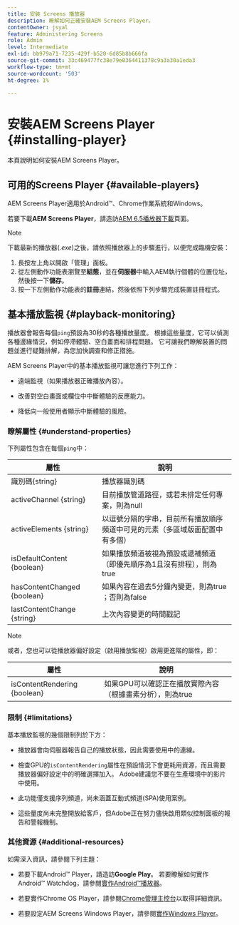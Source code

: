 ```yaml
---
title: 安裝 Screens 播放器
description: 瞭解如何正確安裝AEM Screens Player。
contentOwner: jsyal
feature: Administering Screens
role: Admin
level: Intermediate
exl-id: bb979a71-7235-429f-b520-6d85b8b666fa
source-git-commit: 33c469477fc38e79e0364411378c9a3a30a1eda3
workflow-type: tm+mt
source-wordcount: '503'
ht-degree: 1%

---
```


# 安裝AEM Screens Player {#installing-player}

本頁說明如何安裝AEM Screens Player。

## 可用的Screens Player {#available-players}

AEM Screens Player適用於Android™、Chrome作業系統和Windows。

若要下載&#x200B;**AEM Screens Player**，請造訪[AEM 6.5播放器下載](https://download.macromedia.com/screens/)頁面。

>[!NOTE]
>
>下載最新的播放器(*.exe*)之後，請依照播放器上的步驟進行，以便完成臨機安裝：
>
>1. 長按左上角以開啟「管理」面板。
>1. 從左側動作功能表瀏覽至&#x200B;**組態**，並在&#x200B;**伺服器**&#x200B;中輸入AEM執行個體的位置位址，然後按一下&#x200B;**儲存**。
>1. 按一下左側動作功能表的&#x200B;**註冊**&#x200B;連結，然後依照下列步驟完成裝置註冊程式。

## 基本播放監視 {#playback-monitoring}

播放器會報告每個`ping`預設為30秒的各種播放量度。 根據這些量度，它可以偵測各種邊緣情況，例如停滯體驗、空白畫面和排程問題。 它可讓我們瞭解裝置的問題並進行疑難排解，為您加快調查和修正措施。

AEM Screens Player中的基本播放監視可讓您進行下列工作：

* 遠端監視（如果播放器正確播放內容）。

* 改善對空白畫面或欄位中中斷體驗的反應能力。

* 降低向一般使用者顯示中斷體驗的風險。

### 瞭解屬性 {#understand-properties}

下列屬性包含在每個`ping`中：

| 屬性 | 說明 |
|---|---|
| 識別碼{string} | 播放器識別碼 |
| activeChannel {string} | 目前播放管道路徑，或若未排定任何專案，則為null |
| activeElements {string} | 以逗號分隔的字串，目前所有播放順序頻道中可見的元素（多區域版面配置中有多個） |
| isDefaultContent {boolean} | 如果播放頻道被視為預設或遞補頻道（即優先順序為1且沒有排程），則為true |
| hasContentChanged {boolean} | 如果內容在過去5分鐘內變更，則為true ；否則為false |
| lastContentChange {string} | 上次內容變更的時間戳記 |

>[!NOTE]
>
>或者，您也可以從播放器偏好設定（啟用播放監視）啟用更進階的屬性，即：
>
>| 屬性 | 說明 |
>|---|---|
>| isContentRendering {boolean} | 如果GPU可以確認正在播放實際內容（根據畫素分析），則為true |

### 限制 {#limitations}

基本播放監視的幾個限制列於下方：

* 播放器會向伺服器報告自己的播放狀態，因此需要使用中的連線。

* 檢查GPU的`isContentRendering`屬性在預設情況下會更耗用資源，而且需要播放器偏好設定中的明確選擇加入。 Adobe建議您不要在生產環境中的影片中使用。

* 此功能僅支援序列頻道，尚未涵蓋互動式頻道(SPA)使用案例。

* 這些量度尚未完整開放給客戶，但Adobe正在努力儘快啟用類似控制面板的報告和警報機制。

### 其他資源 {#additional-resources}

如需深入資訊，請參閱下列主題：

* 若要下載Android™ Player，請造訪&#x200B;**Google Play**。 若要瞭解如何實作Android™ Watchdog，請參閱[實作Android™播放器](implementing-android-player.md)。

* 若要實作Chrome OS Player，請參閱[Chrome管理主控台](implementing-chrome-os-player.md)以取得詳細資訊。

* 若要設定AEM Screens Windows Player，請參閱[實作Windows Player](implementing-windows-player.md)。
